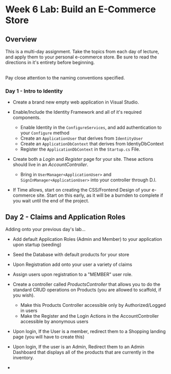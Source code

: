 # Week 6 Lab: Build an E-Commerce Store

## Overview
This is a multi-day assignment. Take the topics from each day of lecture, and apply them to your 
personal e-commerce store. Be sure to read the directions in it's entirety before beginning.

<br />
Pay close attention to the naming conventions specified. 

### Day 1 - Intro to Identity

- Create a brand new empty web application in Visual Studio. 
- Enable/Include the Identity Framework and all of it's required components. 
	- Enable Identity in the `ConfigureServices`, and add authentication to your `Configure` method
	- Create an `ApplicationUser` that derives from `IdentityUser`
	- Create an `ApplicationDbContext` that derives from IdentiyDbContext
	- Register the `ApplicationDbContext` in the `Startup.cs` File. 

- Create both a *Login* and *Register* page for your site. These actions should live in an *AccountController*.
	- Bring in `UserManager<ApplicationUser>` and `SignInManager<ApplicationUser>` into your controller through D.I. 

- If Time allows, start on creating the CSS/Frontend Design of your e-commerce site. Start on this early, as it will be a 
burnden to complete if you wait until the end of the project. 

## Day 2 - Claims and Application Roles
Adding onto your previous day's lab...
- Add default Application Roles (Admin and Member) to your application upon startup (seeding)
- Seed the Database with default products for your store
- Upon Registration add onto your user a variety of claims
- Assign users upon registration to a "MEMBER" user role. 
- Create a controller called *ProductsController* that allows you to do the standard CRUD operations on Products (you are allowed to scaffold, if you wish).
	- Make this Products Controller accessible only by Authorized/Logged in users
	- Make the Register and the Login Actions in the AccountController accessible by anonymous users
- Upon login, If the User is a member, redirect them to a Shopping landing page (you will have to create this)
- Upon login, If the user is an Admin, Redirect them to an Admin Dashboard that displays all of the products that are 
currently in the inventory. 

- 


